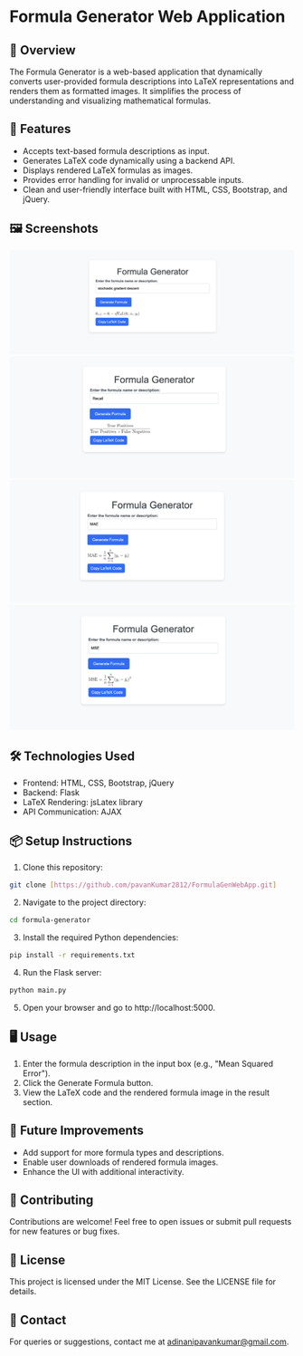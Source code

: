 # Formula Generator Web Application

## 📜 Overview
The Formula Generator is a web-based application that dynamically converts user-provided formula descriptions into LaTeX representations and renders them as formatted images. It simplifies the process of understanding and visualizing mathematical formulas.

## 🌟 Features
* Accepts text-based formula descriptions as input.
* Generates LaTeX code dynamically using a backend API.
* Displays rendered LaTeX formulas as images.
* Provides error handling for invalid or unprocessable inputs.
* Clean and user-friendly interface built with HTML, CSS, Bootstrap, and jQuery.

## 🖼️ Screenshots
![SGD](assets/SGD.png)
![Recall](assets/Recall.png)
![MAE](assets/MAE.png)
![MSE](assets/MSE.png)

## 🛠️ Technologies Used
* Frontend: HTML, CSS, Bootstrap, jQuery
* Backend: Flask
* LaTeX Rendering: jsLatex library
* API Communication: AJAX

## 📦 Setup Instructions
1. Clone this repository:
```bash
git clone [https://github.com/pavanKumar2812/FormulaGenWebApp.git]
```
2. Navigate to the project directory:
```bash
cd formula-generator
```
3. Install the required Python dependencies:
```bash
pip install -r requirements.txt
```
4. Run the Flask server:
```bash
python main.py
```
5. Open your browser and go to http://localhost:5000.
   
## 🖥️ Usage
1. Enter the formula description in the input box (e.g., "Mean Squared Error").
2. Click the Generate Formula button.
3. View the LaTeX code and the rendered formula image in the result section.

## 🚀 Future Improvements
* Add support for more formula types and descriptions.
* Enable user downloads of rendered formula images.
* Enhance the UI with additional interactivity.

## 📝 Contributing
Contributions are welcome! Feel free to open issues or submit pull requests for new features or bug fixes.

## 📄 License
This project is licensed under the MIT License. See the LICENSE file for details.

## 📧 Contact
For queries or suggestions, contact me at adinanipavankumar@gmail.com.
